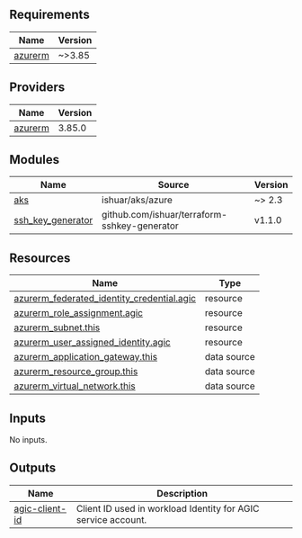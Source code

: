## Requirements

| Name | Version |
|------|---------|
| <a name="requirement_azurerm"></a> [azurerm](#requirement\_azurerm) | ~>3.85 |

## Providers

| Name | Version |
|------|---------|
| <a name="provider_azurerm"></a> [azurerm](#provider\_azurerm) | 3.85.0 |

## Modules

| Name | Source | Version |
|------|--------|---------|
| <a name="module_aks"></a> [aks](#module\_aks) | ishuar/aks/azure | ~> 2.3 |
| <a name="module_ssh_key_generator"></a> [ssh\_key\_generator](#module\_ssh\_key\_generator) | github.com/ishuar/terraform-sshkey-generator | v1.1.0 |

## Resources

| Name | Type |
|------|------|
| [azurerm_federated_identity_credential.agic](https://registry.terraform.io/providers/hashicorp/azurerm/latest/docs/resources/federated_identity_credential) | resource |
| [azurerm_role_assignment.agic](https://registry.terraform.io/providers/hashicorp/azurerm/latest/docs/resources/role_assignment) | resource |
| [azurerm_subnet.this](https://registry.terraform.io/providers/hashicorp/azurerm/latest/docs/resources/subnet) | resource |
| [azurerm_user_assigned_identity.agic](https://registry.terraform.io/providers/hashicorp/azurerm/latest/docs/resources/user_assigned_identity) | resource |
| [azurerm_application_gateway.this](https://registry.terraform.io/providers/hashicorp/azurerm/latest/docs/data-sources/application_gateway) | data source |
| [azurerm_resource_group.this](https://registry.terraform.io/providers/hashicorp/azurerm/latest/docs/data-sources/resource_group) | data source |
| [azurerm_virtual_network.this](https://registry.terraform.io/providers/hashicorp/azurerm/latest/docs/data-sources/virtual_network) | data source |

## Inputs

No inputs.

## Outputs

| Name | Description |
|------|-------------|
| <a name="output_agic-client-id"></a> [agic-client-id](#output\_agic-client-id) | Client ID used in workload Identity for AGIC service account. |
